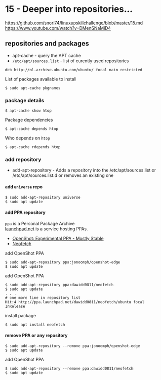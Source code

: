 # 15 - Deeper into repositories...

https://github.com/snori74/linuxupskillchallenge/blob/master/15.md  
https://www.youtube.com/watch?v=DMenSNaMiD4

## repositories and packages

- apt-cache - query the APT cache
- `/etc/apt/sources.list` - list of curently used repositories

```
deb http://nl.archive.ubuntu.com/ubuntu/ focal main restricted

```

List of packages available to install

```shell
$ sudo apt-cache pkgnames
```

### package details

```shell
$ apt-cache show htop
```

Package dependencies

```shell
$ apt-cache depends htop
```

Who depends on `htop`

```shell
$ apt-cache rdepends htop
```

### add repository

- add-apt-repository - Adds a repository into the /etc/apt/sources.list or /etc/apt/sources.list.d or removes an existing one

#### add `universe` repo

```shell
$ sudo add-apt-repository universe
$ sudo apt update
```

#### add PPA repository

`ppa` is a Personal Package Archive  
[launchpad.net](https://launchpad.net) is a service hosting PPAs.

- [OpenShot: Experimental PPA - Mostly Stable](https://launchpad.net/~jonoomph/+archive/ubuntu/openshot-edge)
- [Neofetch](https://launchpad.net/~dawidd0811/+archive/ubuntu/neofetch)

add OpenShot PPA

```shell
$ sudo add-apt-repository ppa:jonoomph/openshot-edge
$ sudo apt update
```

add OpenShot PPA

```shell
$ sudo add-apt-repository ppa:dawidd0811/neofetch
$ sudo apt update
. . .
# one more line in repository list
Hit:4 http://ppa.launchpad.net/dawidd0811/neofetch/ubuntu focal InRelease
```

install package

```shell
$ sudo apt install neofetch
```

#### remove PPA or any repository

```shell
$ sudo add-apt-repository --remove ppa:jonoomph/openshot-edge
$ sudo apt update
```

add OpenShot PPA

```shell
$ sudo add-apt-repository --remove ppa:dawidd0811/neofetch
$ sudo apt update
```
